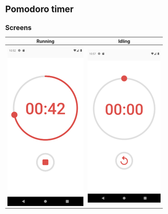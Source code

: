 # Pomodoro timer

## Screens

| Running                            | Idling                           |
|------------------------------------|----------------------------------|
| ![Running](./images/screen_1.png)  | ![Idling](./images/screen_2.png) |
